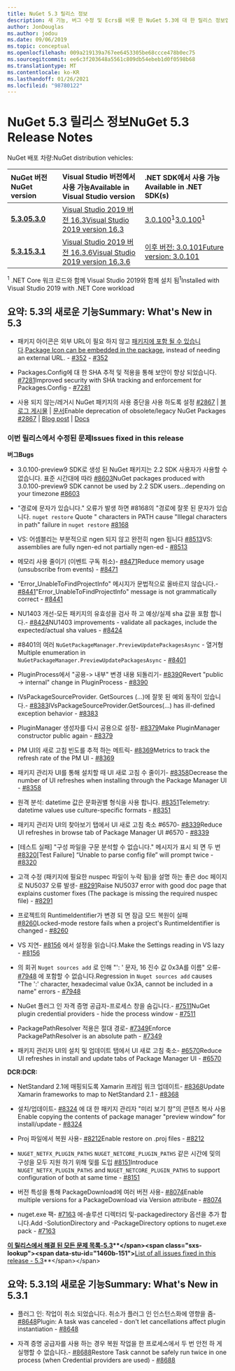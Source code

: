 ```yaml
---
title: NuGet 5.3 릴리스 정보
description: 새 기능, 버그 수정 및 Ecrs를 비롯 한 NuGet 5.3에 대 한 릴리스 정보입니다.
author: JonDouglas
ms.author: jodou
ms.date: 09/06/2019
ms.topic: conceptual
ms.openlocfilehash: 009a219139a767ee6453305be68ccce478b0ec75
ms.sourcegitcommit: ee6c3f203648a5561c809db54ebeb1d0f0598b68
ms.translationtype: MT
ms.contentlocale: ko-KR
ms.lasthandoff: 01/26/2021
ms.locfileid: "98780122"
---
```

# <a name="nuget-53-release-notes"></a><span data-ttu-id="1460b-103">NuGet 5.3 릴리스 정보</span><span class="sxs-lookup"><span data-stu-id="1460b-103">NuGet 5.3 Release Notes</span></span>

<span data-ttu-id="1460b-104">NuGet 배포 차량:</span><span class="sxs-lookup"><span data-stu-id="1460b-104">NuGet distribution vehicles:</span></span>

| <span data-ttu-id="1460b-105">NuGet 버전</span><span class="sxs-lookup"><span data-stu-id="1460b-105">NuGet version</span></span> | <span data-ttu-id="1460b-106">Visual Studio 버전에서 사용 가능</span><span class="sxs-lookup"><span data-stu-id="1460b-106">Available in Visual Studio version</span></span>| <span data-ttu-id="1460b-107">.NET SDK에서 사용 가능</span><span class="sxs-lookup"><span data-stu-id="1460b-107">Available in .NET SDK(s)</span></span>|
|:---|:---|:---|
| [<span data-ttu-id="1460b-108">**5.3.0**</span><span class="sxs-lookup"><span data-stu-id="1460b-108">**5.3.0**</span></span>](https://nuget.org/downloads) | [<span data-ttu-id="1460b-109">Visual Studio 2019 버전 16.3</span><span class="sxs-lookup"><span data-stu-id="1460b-109">Visual Studio 2019 version 16.3</span></span>](https://visualstudio.microsoft.com/downloads/) | <span data-ttu-id="1460b-110">[3.0.100](https://dotnet.microsoft.com/download/dotnet-core/3.0)<sup>1</sup></span><span class="sxs-lookup"><span data-stu-id="1460b-110">[3.0.100](https://dotnet.microsoft.com/download/dotnet-core/3.0)<sup>1</sup></span></span> |
| [<span data-ttu-id="1460b-111">**5.3.1**</span><span class="sxs-lookup"><span data-stu-id="1460b-111">**5.3.1**</span></span>](https://nuget.org/downloads) | [<span data-ttu-id="1460b-112">Visual Studio 2019 버전 16.3.6</span><span class="sxs-lookup"><span data-stu-id="1460b-112">Visual Studio 2019 version 16.3.6</span></span>](https://visualstudio.microsoft.com/downloads/) | [<span data-ttu-id="1460b-113">이후 버전: 3.0.101</span><span class="sxs-lookup"><span data-stu-id="1460b-113">Future version: 3.0.101</span></span>](https://dotnet.microsoft.com/download/dotnet-core/3.0) |

<span data-ttu-id="1460b-114"><sup>1</sup> .NET Core 워크 로드와 함께 Visual Studio 2019와 함께 설치 됨</span><span class="sxs-lookup"><span data-stu-id="1460b-114"><sup>1</sup>Installed with Visual Studio 2019 with .NET Core workload</span></span>

## <a name="summary-whats-new-in-53"></a><span data-ttu-id="1460b-115">요약: 5.3의 새로운 기능</span><span class="sxs-lookup"><span data-stu-id="1460b-115">Summary: What's New in 5.3</span></span>

* <span data-ttu-id="1460b-116">패키지 아이콘은 외부 URL이 필요 하지 않고 [패키지에 포함 될 수 있습니다](../reference/msbuild-targets.md#packing-an-icon-image-file).</span><span class="sxs-lookup"><span data-stu-id="1460b-116">[Package Icon can be embedded in the package](../reference/msbuild-targets.md#packing-an-icon-image-file), instead of needing an external URL.</span></span><span data-ttu-id="1460b-117"> - [#352](https://github.com/NuGet/Home/issues/352)</span><span class="sxs-lookup"><span data-stu-id="1460b-117"> - [#352](https://github.com/NuGet/Home/issues/352)</span></span>

* <span data-ttu-id="1460b-118">Packages.Config에 대 한 SHA 추적 및 적용을 통해 보안이 향상 되었습니다. [#7281](https://github.com/NuGet/Home/issues/7281)</span><span class="sxs-lookup"><span data-stu-id="1460b-118">Improved security with SHA tracking and enforcement for Packages.Config - [#7281](https://github.com/NuGet/Home/issues/7281)</span></span>

* <span data-ttu-id="1460b-119">사용 되지 않는/레거시 NuGet 패키지의 사용 중단을 사용 하도록 설정 [#2867](https://github.com/NuGet/Home/issues/2867)  |  [블로그 게시물](https://devblogs.microsoft.com/nuget/deprecating-packages-on-nuget-org/)  |  [문서](../nuget-org/deprecate-packages.md)</span><span class="sxs-lookup"><span data-stu-id="1460b-119">Enable deprecation of obsolete/legacy NuGet Packages [#2867](https://github.com/NuGet/Home/issues/2867) | [Blog post](https://devblogs.microsoft.com/nuget/deprecating-packages-on-nuget-org/) | [Docs](../nuget-org/deprecate-packages.md)</span></span>

### <a name="issues-fixed-in-this-release"></a><span data-ttu-id="1460b-120">이번 릴리스에서 수정된 문제</span><span class="sxs-lookup"><span data-stu-id="1460b-120">Issues fixed in this release</span></span>

<span data-ttu-id="1460b-121">**버그**</span><span class="sxs-lookup"><span data-stu-id="1460b-121">**Bugs**</span></span>

* <span data-ttu-id="1460b-122">3.0.100-preview9 SDK로 생성 된 NuGet 패키지는 2.2 SDK 사용자가 사용할 수 없습니다. 표준 시간대에 따라 [#8603](https://github.com/NuGet/Home/issues/8603)</span><span class="sxs-lookup"><span data-stu-id="1460b-122">NuGet packages produced with 3.0.100-preview9 SDK cannot be used by 2.2 SDK users...depending on your timezone [#8603](https://github.com/NuGet/Home/issues/8603)</span></span>

* <span data-ttu-id="1460b-123">"경로에 문자가 있습니다." 오류가 발생 하면 #8168의 "경로에 잘못 된 문자가 있습니다. `nuget restore` [](https://github.com/NuGet/Home/issues/8168)</span><span class="sxs-lookup"><span data-stu-id="1460b-123">Quote " characters in PATH cause "Illegal characters in path" failure in `nuget restore` [#8168](https://github.com/NuGet/Home/issues/8168)</span></span>

* <span data-ttu-id="1460b-124">VS: 어셈블리는 부분적으로 ngen 되지 않고 완전히 ngen 됩니다 [#8513](https://github.com/NuGet/Home/issues/8513)</span><span class="sxs-lookup"><span data-stu-id="1460b-124">VS: assemblies are fully ngen-ed not partially ngen-ed - [#8513](https://github.com/NuGet/Home/issues/8513)</span></span>

* <span data-ttu-id="1460b-125">메모리 사용 줄이기 (이벤트 구독 취소)- [#8471](https://github.com/NuGet/Home/issues/8471)</span><span class="sxs-lookup"><span data-stu-id="1460b-125">Reduce memory usage (unsubscribe from events) - [#8471](https://github.com/NuGet/Home/issues/8471)</span></span>

* <span data-ttu-id="1460b-126">"Error_UnableToFindProjectInfo" 메시지가 문법적으로 올바르지 않습니다.- [#8441](https://github.com/NuGet/Home/issues/8441)</span><span class="sxs-lookup"><span data-stu-id="1460b-126">"Error_UnableToFindProjectInfo" message is not grammatically correct - [#8441](https://github.com/NuGet/Home/issues/8441)</span></span>

* <span data-ttu-id="1460b-127">NU1403 개선-모든 패키지의 유효성을 검사 하 고 예상/실제 sha 값을 포함 합니다.- [#8424](https://github.com/NuGet/Home/issues/8424)</span><span class="sxs-lookup"><span data-stu-id="1460b-127">NU1403 improvements - validate all packages, include the expected/actual sha values - [#8424](https://github.com/NuGet/Home/issues/8424)</span></span>

* <span data-ttu-id="1460b-128">#8401의 여러 `NuGetPackageManager.PreviewUpdatePackagesAsync`  -  [](https://github.com/NuGet/Home/issues/8401) 열거형</span><span class="sxs-lookup"><span data-stu-id="1460b-128">Multiple enumeration in `NuGetPackageManager.PreviewUpdatePackagesAsync` - [#8401](https://github.com/NuGet/Home/issues/8401)</span></span>

* <span data-ttu-id="1460b-129">PluginProcess에서 "공용-> 내부" 변경 내용 되돌리기- [#8390](https://github.com/NuGet/Home/issues/8390)</span><span class="sxs-lookup"><span data-stu-id="1460b-129">Revert "public -> internal" change in PluginProcess - [#8390](https://github.com/NuGet/Home/issues/8390)</span></span>

* <span data-ttu-id="1460b-130">IVsPackageSourceProvider. GetSources (...)에 잘못 된 예외 동작이 있습니다.- [#8383](https://github.com/NuGet/Home/issues/8383)</span><span class="sxs-lookup"><span data-stu-id="1460b-130">IVsPackageSourceProvider.GetSources(…) has ill-defined exception behavior - [#8383](https://github.com/NuGet/Home/issues/8383)</span></span>

* <span data-ttu-id="1460b-131">PluginManager 생성자를 다시 공용으로 설정- [#8379](https://github.com/NuGet/Home/issues/8379)</span><span class="sxs-lookup"><span data-stu-id="1460b-131">Make PluginManager constructor public again - [#8379](https://github.com/NuGet/Home/issues/8379)</span></span>

* <span data-ttu-id="1460b-132">PM UI의 새로 고침 빈도를 추적 하는 메트릭- [#8369](https://github.com/NuGet/Home/issues/8369)</span><span class="sxs-lookup"><span data-stu-id="1460b-132">Metrics to track the refresh rate of the PM UI - [#8369](https://github.com/NuGet/Home/issues/8369)</span></span>

* <span data-ttu-id="1460b-133">패키지 관리자 UI를 통해 설치할 때 UI 새로 고침 수 줄이기- [#8358](https://github.com/NuGet/Home/issues/8358)</span><span class="sxs-lookup"><span data-stu-id="1460b-133">Decrease the number of UI refreshes when installing through the Package Manager UI - [#8358](https://github.com/NuGet/Home/issues/8358)</span></span>

* <span data-ttu-id="1460b-134">원격 분석: datetime 값은 문화권별 형식을 사용 합니다. [#8351](https://github.com/NuGet/Home/issues/8351)</span><span class="sxs-lookup"><span data-stu-id="1460b-134">Telemetry:  datetime values use culture-specific formats - [#8351](https://github.com/NuGet/Home/issues/8351)</span></span>

* <span data-ttu-id="1460b-135">패키지 관리자 UI의 찾아보기 탭에서 UI 새로 고침 축소 #6570- [#8339](https://github.com/NuGet/Home/issues/8339)</span><span class="sxs-lookup"><span data-stu-id="1460b-135">Reduce UI refreshes in browse tab of Package Manager UI #6570 - [#8339](https://github.com/NuGet/Home/issues/8339)</span></span>

* <span data-ttu-id="1460b-136">[테스트 실패] "구성 파일을 구문 분석할 수 없습니다." 메시지가 표시 되 면 두 번 [#8320](https://github.com/NuGet/Home/issues/8320)</span><span class="sxs-lookup"><span data-stu-id="1460b-136">[Test Failure] “Unable to parse config file” will prompt twice - [#8320](https://github.com/NuGet/Home/issues/8320)</span></span>

* <span data-ttu-id="1460b-137">고객 수정 (패키지에 필요한 nuspec 파일이 누락 됨)을 설명 하는 좋은 doc 페이지로 NU5037 오류 발생- [#8291](https://github.com/NuGet/Home/issues/8291)</span><span class="sxs-lookup"><span data-stu-id="1460b-137">Raise NU5037 error with good doc page that explains customer fixes (The package is missing the required nuspec file) - [#8291](https://github.com/NuGet/Home/issues/8291)</span></span>

* <span data-ttu-id="1460b-138">프로젝트의 RuntimeIdentifier가 변경 되 면 잠금 모드 복원이 실패 [#8260](https://github.com/NuGet/Home/issues/8260)</span><span class="sxs-lookup"><span data-stu-id="1460b-138">Locked-mode restore fails when a project's RuntimeIdentifier is changed - [#8260](https://github.com/NuGet/Home/issues/8260)</span></span>

* <span data-ttu-id="1460b-139">VS 지연- [#8156](https://github.com/NuGet/Home/issues/8156) 에서 설정을 읽습니다.</span><span class="sxs-lookup"><span data-stu-id="1460b-139">Make the Settings reading in VS lazy - [#8156](https://github.com/NuGet/Home/issues/8156)</span></span>

* <span data-ttu-id="1460b-140">의 회귀 `Nuget sources add` 로 인해 "': ' 문자, 16 진수 값 0x3A를 이름" 오류- [#7948](https://github.com/NuGet/Home/issues/7948) 에 포함할 수 없습니다.</span><span class="sxs-lookup"><span data-stu-id="1460b-140">Regression in `Nuget sources add` causes "The ':' character, hexadecimal value 0x3A, cannot be included in a name" errors - [#7948](https://github.com/NuGet/Home/issues/7948)</span></span>

* <span data-ttu-id="1460b-141">NuGet 플러그 인 자격 증명 공급자-프로세스 창을 숨깁니다.- [#7511](https://github.com/NuGet/Home/issues/7511)</span><span class="sxs-lookup"><span data-stu-id="1460b-141">NuGet plugin credential providers - hide the process window - [#7511](https://github.com/NuGet/Home/issues/7511)</span></span>

* <span data-ttu-id="1460b-142">PackagePathResolver 적용은 절대 경로- [#7349](https://github.com/NuGet/Home/issues/7349)</span><span class="sxs-lookup"><span data-stu-id="1460b-142">Enforce PackagePathResolver is an absolute path - [#7349](https://github.com/NuGet/Home/issues/7349)</span></span>

* <span data-ttu-id="1460b-143">패키지 관리자 UI의 설치 및 업데이트 탭에서 UI 새로 고침 축소- [#6570](https://github.com/NuGet/Home/issues/6570)</span><span class="sxs-lookup"><span data-stu-id="1460b-143">Reduce UI refreshes in install and update tabs of Package Manager UI - [#6570](https://github.com/NuGet/Home/issues/6570)</span></span>

<span data-ttu-id="1460b-144">**DCR:**</span><span class="sxs-lookup"><span data-stu-id="1460b-144">**DCR:**</span></span>

* <span data-ttu-id="1460b-145">NetStandard 2.1에 매핑되도록 Xamarin 프레임 워크 업데이트- [#8368](https://github.com/NuGet/Home/issues/8368)</span><span class="sxs-lookup"><span data-stu-id="1460b-145">Update Xamarin frameworks to map to NetStandard 2.1 - [#8368](https://github.com/NuGet/Home/issues/8368)</span></span>

* <span data-ttu-id="1460b-146">설치/업데이트- [#8324](https://github.com/NuGet/Home/issues/8324) 에 대 한 패키지 관리자 "미리 보기 창"의 콘텐츠 복사 사용</span><span class="sxs-lookup"><span data-stu-id="1460b-146">Enable copying the contents of package manager "preview window" for install/update - [#8324](https://github.com/NuGet/Home/issues/8324)</span></span>

* <span data-ttu-id="1460b-147">Proj 파일에서 복원 사용- [#8212](https://github.com/NuGet/Home/issues/8212)</span><span class="sxs-lookup"><span data-stu-id="1460b-147">Enable restore on .proj files - [#8212](https://github.com/NuGet/Home/issues/8212)</span></span>

* <span data-ttu-id="1460b-148">`NUGET_NETFX_PLUGIN_PATHS` `NUGET_NETCORE_PLUGIN_PATHS` 같은 시간에 및의 구성을 모두 지원 하기 위해 및를 도입 [#8151](https://github.com/NuGet/Home/issues/8151)</span><span class="sxs-lookup"><span data-stu-id="1460b-148">Introduce `NUGET_NETFX_PLUGIN_PATHS` and `NUGET_NETCORE_PLUGIN_PATHS` to support configuration of both at same time - [#8151](https://github.com/NuGet/Home/issues/8151)</span></span>

* <span data-ttu-id="1460b-149">버전 특성을 통해 PackageDownload에 여러 버전 사용- [#8074](https://github.com/NuGet/Home/issues/8074)</span><span class="sxs-lookup"><span data-stu-id="1460b-149">Enable multiple versions for a PackageDownload via Version attribute - [#8074](https://github.com/NuGet/Home/issues/8074)</span></span>

* <span data-ttu-id="1460b-150">nuget.exe 팩- [#7163](https://github.com/NuGet/Home/issues/7163) 에-솔루션 디렉터리 및-packagedirectory 옵션을 추가 합니다.</span><span class="sxs-lookup"><span data-stu-id="1460b-150">Add -SolutionDirectory and -PackageDirectory options to nuget.exe pack - [#7163](https://github.com/NuGet/Home/issues/7163)</span></span>

<span data-ttu-id="1460b-151">**[이 릴리스에서 해결 된 모든 문제 목록-5.3](https://github.com/nuget/home/issues?q=is%3Aissue+is%3Aclosed+milestone%3A%225.3")**</span><span class="sxs-lookup"><span data-stu-id="1460b-151">**[List of all issues fixed in this release - 5.3](https://github.com/nuget/home/issues?q=is%3Aissue+is%3Aclosed+milestone%3A%225.3")**</span></span>

## <a name="summary-whats-new-in-531"></a><span data-ttu-id="1460b-152">요약: 5.3.1의 새로운 기능</span><span class="sxs-lookup"><span data-stu-id="1460b-152">Summary: What's New in 5.3.1</span></span>

* <span data-ttu-id="1460b-153">플러그 인: 작업이 취소 되었습니다. 취소가 플러그 인 인스턴스화에 영향을 줌- [#8648](https://github.com/NuGet/Home/issues/8648)</span><span class="sxs-lookup"><span data-stu-id="1460b-153">Plugin: A task was canceled - don't let cancellations affect plugin instantiation - [#8648](https://github.com/NuGet/Home/issues/8648)</span></span>

* <span data-ttu-id="1460b-154">자격 증명 공급자를 사용 하는 경우 복원 작업을 한 프로세스에서 두 번 안전 하 게 실행할 수 없습니다.- [#8688](https://github.com/NuGet/Home/issues/8688)</span><span class="sxs-lookup"><span data-stu-id="1460b-154">Restore Task cannot be safely run twice in one process (when Credential providers are used) - [#8688](https://github.com/NuGet/Home/issues/8688)</span></span>
